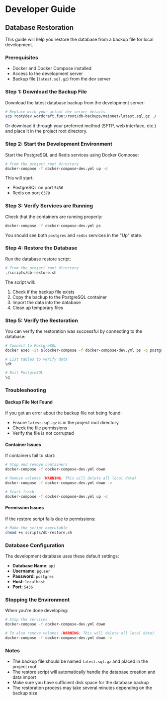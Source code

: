 # Developer Guide

## Database Restoration

This guide will help you restore the database from a backup file for local development.

### Prerequisites

- Docker and Docker Compose installed
- Access to the development server
- Backup file (`latest.sql.gz`) from the dev server

### Step 1: Download the Backup File

Download the latest database backup from the development server:

```bash
# Replace with your actual dev server details
scp root@dev.wordcraft.fun:/root/db-backups/mainnet/latest.sql.gz ./
```

Or download it through your preferred method (SFTP, web interface, etc.) and place it in the project root directory.

### Step 2: Start the Development Environment

Start the PostgreSQL and Redis services using Docker Compose:

```bash
# From the project root directory
docker-compose -f docker-compose-dev.yml up -d
```

This will start:
- PostgreSQL on port `5436`
- Redis on port `6379`

### Step 3: Verify Services are Running

Check that the containers are running properly:

```bash
docker-compose -f docker-compose-dev.yml ps
```

You should see both `postgres` and `redis` services in the "Up" state.

### Step 4: Restore the Database

Run the database restore script:

```bash
# From the project root directory
./scripts/db-restore.sh
```

The script will:
1. Check if the backup file exists
2. Copy the backup to the PostgreSQL container
3. Import the data into the database
4. Clean up temporary files

### Step 5: Verify the Restoration

You can verify the restoration was successful by connecting to the database:

```bash
# Connect to PostgreSQL
docker exec -it $(docker-compose -f docker-compose-dev.yml ps -q postgres) psql -U pguser -d api

# List tables to verify data
\dt

# Exit PostgreSQL
\q
```

### Troubleshooting

#### Backup File Not Found
If you get an error about the backup file not being found:
- Ensure `latest.sql.gz` is in the project root directory
- Check the file permissions
- Verify the file is not corrupted

#### Container Issues
If containers fail to start:
```bash
# Stop and remove containers
docker-compose -f docker-compose-dev.yml down

# Remove volumes (WARNING: This will delete all local data)
docker-compose -f docker-compose-dev.yml down -v

# Start fresh
docker-compose -f docker-compose-dev.yml up -d
```

#### Permission Issues
If the restore script fails due to permissions:
```bash
# Make the script executable
chmod +x scripts/db-restore.sh
```

### Database Configuration

The development database uses these default settings:
- **Database Name**: `api`
- **Username**: `pguser`
- **Password**: `postgres`
- **Host**: `localhost`
- **Port**: `5436`

### Stopping the Environment

When you're done developing:

```bash
# Stop the services
docker-compose -f docker-compose-dev.yml down

# To also remove volumes (WARNING: This will delete all local data)
docker-compose -f docker-compose-dev.yml down -v
```

### Notes

- The backup file should be named `latest.sql.gz` and placed in the project root
- The restore script will automatically handle the database creation and data import
- Make sure you have sufficient disk space for the database backup
- The restoration process may take several minutes depending on the backup size
